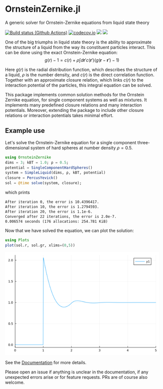 # OrnsteinZernike.jl
A generic solver for Ornstein-Zernike equations from liquid state theory

[![Build status (Github Actions)](https://github.com/IlianPihlajamaa/OrnsteinZernike.jl/workflows/CI/badge.svg)](https://github.com/IlianPihlajamaa/OrnsteinZernike.jl/actions)
[![codecov.io](http://codecov.io/github/IlianPihlajamaa/OrnsteinZernike.jl/coverage.svg?branch=main)](http://codecov.io/github/IlianPihlajamaa/OrnsteinZernike.jl?branch=main)
[![](https://img.shields.io/badge/docs-stable-blue.svg)](https://IlianPihlajamaa.github.io/OrnsteinZernike.jl/stable)
[![](https://img.shields.io/badge/docs-dev-blue.svg)](https://IlianPihlajamaa.github.io/OrnsteinZernike.jl/dev)

One of the big triumphs in liquid state theory is the ability to approximate the structure of a liquid from the way its constituent particles interact. 
This can be done using the exact Ornstein-Zernike equation: 
$$g(r) - 1 = c(r) + \rho \int d\textbf{r}' c(\textbf{r}')(g(\textbf{r}- \textbf{r}') - 1)$$

Here $g(r)$ is the radial distribution function, which describes the structure of a liquid, $\rho$ is the number density, and $c(r)$ is the direct correlation function. Together with an approximate closure relation, which links $c(r)$ to the interaction potential of the particles, this integral equation can be solved. 

This package implements common solution methods for the Ornstein Zernike equation, for single component systems as well as mixtures. It implements many predefined closure relations and many interaction potentials. Moreover, extending the package to include other closure relations or interaction potentials takes minimal effort.

## Example use

Let's solve the Ornstein-Zernike equation for a single component three-dimensional system of hard spheres at number density $ρ = 0.5$. 

```julia
using OrnsteinZernike
dims = 3; kBT = 1.0; ρ = 0.5;
potential = SingleComponentHardSpheres()
system = SimpleLiquid(dims, ρ, kBT, potential)
closure = PercusYevick()
sol = @time solve(system, closure);
```
which prints
```
After iteration 0, the error is 10.4396417.
After iteration 10, the error is 1.2794593.
After iteration 20, the error is 1.1e-6.
Converged after 22 iterations, the error is 2.0e-7.
0.006574 seconds (176 allocations: 254.781 KiB)
```
Now that we have solved the equation, we can plot the solution:
```julia
using Plots
plot(sol.r, sol.gr, xlims=(0,5))
```
![image](docs/src/Figs/example.png)

See the <a href="https://ilianpihlajamaa.github.io/OrnsteinZernike.jl/dev/">Documentation</a> for more details.

Please open an issue if anything is unclear in the documentation, if any unexpected errors arise or for feature requests. PRs are of course also welcome.
